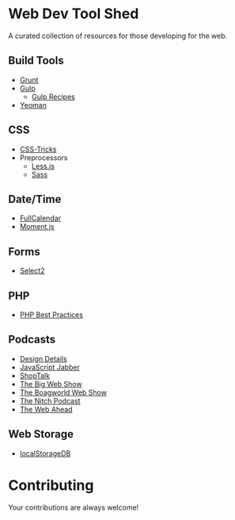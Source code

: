 # Web Dev Tool Shed
A curated collection of resources for those developing for the web.

## Build Tools
* [Grunt](http://gruntjs.com/)
* [Gulp](http://gulpjs.com/)
	* [Gulp Recipes](https://github.com/gulpjs/gulp/tree/master/docs/recipes#recipes)
* [Yeoman](http://yeoman.io/)

## CSS
* [CSS-Tricks](http://css-tricks.com/)
* Preprocessors
	* [Less.js](http://lesscss.org/)
	* [Sass](http://sass-lang.com/)

## Date/Time
* [FullCalendar](http://fullcalendar.io/)
* [Moment.js](http://momentjs.com/)

## Forms
* [Select2](http://ivaynberg.github.io/select2/)

## PHP
* [PHP Best Practices](https://phpbestpractices.org/)

## Podcasts
* [Design Details](http://designdetails.fm/)
* [JavaScript Jabber](http://devchat.tv/js-jabber/)
* [ShopTalk](http://shoptalkshow.com/)
* [The Big Web Show](http://5by5.tv/bigwebshow)
* [The Boagworld Web Show](https://boagworld.com/show/)
* [The Nitch Podcast](http://nitch.cc/podcast/)
* [The Web Ahead](http://5by5.tv/webahead)

## Web Storage
* [localStorageDB](https://github.com/knadh/localStorageDB)

# Contributing
Your contributions are always welcome!
